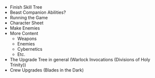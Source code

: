 - Finish Skill Tree
- Beast Companion Abilities?
- Running the Game
- Character Sheet
- Make Enemies
- More Content
	- Weapons
	- Enemies
	- Cybernetics
	- Etc.
- The Upgrade Tree in general (Warlock Invocations (Divisions of Holy Trinity))
- Crew Upgrades (Blades in the Dark)
